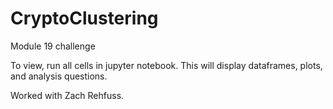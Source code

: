 # CryptoClustering
Module 19 challenge

To view, run all cells in jupyter notebook. This will display dataframes, plots, and analysis questions.

Worked with Zach Rehfuss.